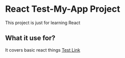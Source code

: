 # React Test-My-App Project

This project is just for learning React 

## What it use for?

It covers basic react things [Test Link](localhost:3000)